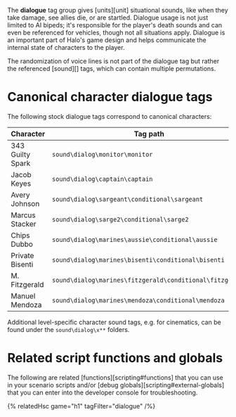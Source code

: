 The **dialogue** tag group gives [units][unit] situational sounds, like when they take damage, see allies die, or are startled. Dialogue usage is not just limited to AI bipeds; it's responsible for the player's death sounds and can even be referenced for vehicles, though not all situations apply. Dialogue is an important part of Halo's game design and helps communicate the internal state of characters to the player.

The randomization of voice lines is not part of the dialogue tag but rather the referenced [sound][] tags, which can contain multiple permutations.

# Canonical character dialogue tags
The following stock dialogue tags correspond to canonical characters:

| Character | Tag path
|-----------|----------
| 343 Guilty Spark | `sound\dialog\monitor\monitor`
| Jacob Keyes | `sound\dialog\captain\captain`
| Avery Johnson | `sound\dialog\sargeant\conditional\sargeant`
| Marcus Stacker | `sound\dialog\sarge2\conditional\sarge2`
| Chips Dubbo | `sound\dialog\marines\aussie\conditional\aussie`
| Private Bisenti | `sound\dialog\marines\bisenti\conditional\bisenti`
| M. Fitzgerald  | `sound\dialog\marines\fitzgerald\conditional\fitzgerald`
| Manuel Mendoza  | `sound\dialog\marines\mendoza\conditional\mendoza`

Additional level-specific character sound tags, e.g. for cinematics, can be found under the `sound\dialog\x**` folders.

# Related script functions and globals
The following are related [functions][scripting#functions] that you can use in your scenario scripts and/or [debug globals][scripting#external-globals] that you can enter into the developer console for troubleshooting.

{% relatedHsc game="h1" tagFilter="dialogue" /%}